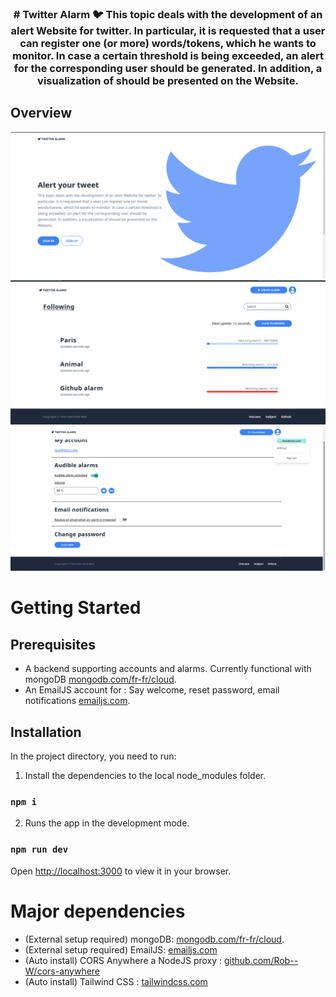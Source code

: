 <h3 align="center">
# Twitter Alarm 🐦
This topic deals with the development of an alert Website for twitter. In particular, it is requested that a user can register one (or more) words/tokens, which he wants to monitor. In case a certain threshold is being exceeded, an alert for the corresponding user should be generated. In addition, a visualization of should be presented on the Website.</h3>

## Overview

![Home route][home]
![Following route][following]
![Settings route][settings]

# Getting Started

## Prerequisites

* A backend supporting accounts and alarms. Currently functional with mongoDB [mongodb.com/fr-fr/cloud](https://www.mongodb.com/fr-fr/cloud).
* An EmailJS account for : Say welcome, reset password, email notifications  [emailjs.com](https://www.emailjs.com/).

## Installation
In the project directory, you need to run:

1. Install the dependencies to the local node_modules folder.
### `npm i`

2. Runs the app in the development mode.
### `npm run dev`

Open [http://localhost:3000](http://localhost:3000) to view it in your browser.

# Major dependencies

* (External setup required) mongoDB: [mongodb.com/fr-fr/cloud](https://www.mongodb.com/fr-fr/cloud).
* (External setup required) EmailJS: [emailjs.com](https://www.emailjs.com/)
* (Auto install) CORS Anywhere a NodeJS proxy : [github.com/Rob--W/cors-anywhere](https://github.com/Rob--W/cors-anywhere/)
* (Auto install) Tailwind CSS : [tailwindcss.com](https://tailwindcss.com/)

[home]: https://github.com/Finn-Vee-Axel-Mat/twitter-alarm-assets/blob/master/screen_home.png
[settings]: https://github.com/Finn-Vee-Axel-Mat/twitter-alarm-assets/blob/master/screen_settings.png
[following]: https://github.com/Finn-Vee-Axel-Mat/twitter-alarm-assets/blob/master/screen_following.png
